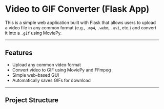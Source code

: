 # Video to GIF Converter (Flask App)

This is a simple web application built with Flask that allows users to upload a video file in any common format (e.g., `.mp4`, `.webm`, `.avi`, etc.) and convert it into a `.gif` using MoviePy.

---

## Features

- Upload any common video format
- Convert video to GIF using MoviePy and FFmpeg
- Simple web-based GUI
- Automatically saves GIFs for download

---

## Project Structure

